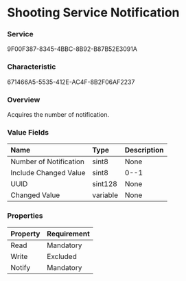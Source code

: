# Shooting Service Notification

### Service

9F00F387-8345-4BBC-8B92-B87B52E3091A

### Characteristic

671466A5-5535-412E-AC4F-8B2F06AF2237

### Overview

Acquires the number of notification.

### Value Fields

| Name | Type | Description |
|:--|:--|:--|
| Number of Notification | sint8 | None |
| Include Changed Value | sint8 | 0--1 |
| UUID | sint128 | None |
| Changed Value | variable | None |

### Properties

| Property | Requirement |
|:--|:--|
| Read | Mandatory |
| Write | Excluded |
| Notify | Mandatory |